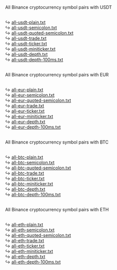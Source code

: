 All Binance cryptocurrency symbol pairs with USDT
<br><br>

&#8618; <a href="https://kurzovnilistek.eu/binance-usdt-eur-btc-eth-pairs-list/#usdtplain" target="_blank">all-usdt-plain.txt</a>
<br>
&#8618; <a target="_blank" href="https://kurzovnilistek.eu/binance-usdt-eur-btc-eth-pairs-list/#usdtsemicolon">all-usdt-semicolon.txt</a>
<br>
&#8618; <a target="_blank" href="https://kurzovnilistek.eu/binance-usdt-eur-btc-eth-pairs-list/#usdtqsemicolon">all-usdt-quoted-semicolon.txt</a>
<br>
&#8618; <a target="_blank" href="https://kurzovnilistek.eu/binance-usdt-eur-btc-eth-pairs-list/#usdttrade">all-usdt-trade.txt</a>
<br>
&#8618; <a target="_blank" href="https://kurzovnilistek.eu/binance-usdt-eur-btc-eth-pairs-list/#usdtticker">all-usdt-ticker.txt</a>
<br>
&#8618; <a target="_blank" href="https://kurzovnilistek.eu/binance-usdt-eur-btc-eth-pairs-list/#usdtminiticker">all-usdt-miniticker.txt</a>
<br>
&#8618; <a target="_blank" href="https://kurzovnilistek.eu/binance-usdt-eur-btc-eth-pairs-list/#usdtdepth">all-usdt-depth.txt</a>
<br>
&#8618; <a target="_blank" href="https://kurzovnilistek.eu/binance-usdt-eur-btc-eth-pairs-list/#usdtdepth100ms">all-usdt-depth-100ms.txt</a>
<br><br>

All Binance cryptocurrency symbol pairs with EUR
<br><br>

&#8618; <a target="_blank" href="https://kurzovnilistek.eu/binance-usdt-eur-btc-eth-pairs-list/#eurplain">all-eur-plain.txt</a>
<br>
&#8618; <a target="_blank" href="https://kurzovnilistek.eu/binance-usdt-eur-btc-eth-pairs-list/#eursemicolon">all-eur-semicolon.txt</a>
<br>
&#8618; <a target="_blank" href="https://kurzovnilistek.eu/binance-usdt-eur-btc-eth-pairs-list/#eurqsemicolon">all-eur-quoted-semicolon.txt</a>
<br>
&#8618; <a target="_blank" href="https://kurzovnilistek.eu/binance-usdt-eur-btc-eth-pairs-list/#eurtrade">all-eur-trade.txt</a>
<br>
&#8618; <a target="_blank" href="https://kurzovnilistek.eu/binance-usdt-eur-btc-eth-pairs-list/#eurticker">all-eur-ticker.txt</a>
<br>
&#8618; <a target="_blank" href="https://kurzovnilistek.eu/binance-usdt-eur-btc-eth-pairs-list/#eurminiticker">all-eur-miniticker.txt</a>
<br>
&#8618; <a target="_blank" href="https://kurzovnilistek.eu/binance-usdt-eur-btc-eth-pairs-list/#eurdepth">all-eur-depth.txt</a>
<br>
&#8618; <a target="_blank" href="https://kurzovnilistek.eu/binance-usdt-eur-btc-eth-pairs-list/#eurdepth100ms">all-eur-depth-100ms.txt</a>
<br><br>

All Binance cryptocurrency symbol pairs with BTC
<br><br>

&#8618; <a target="_blank" href="https://kurzovnilistek.eu/binance-usdt-eur-btc-eth-pairs-list/all-btc-plain.txt">all-btc-plain.txt</a>
<br>
&#8618; <a target="_blank" href="https://kurzovnilistek.eu/binance-usdt-eur-btc-eth-pairs-list/all-btc-semicolon.txt">all-btc-semicolon.txt</a>
<br>
&#8618; <a target="_blank" href="https://kurzovnilistek.eu/binance-usdt-eur-btc-eth-pairs-list/all-btc-quoted-semicolon.txt">all-btc-quoted-semicolon.txt</a>
<br>
&#8618; <a target="_blank" href="https://kurzovnilistek.eu/binance-usdt-eur-btc-eth-pairs-list/all-btc-trade.txt">all-btc-trade.txt</a>
<br>
&#8618; <a target="_blank" href="https://kurzovnilistek.eu/binance-usdt-eur-btc-eth-pairs-list/all-btc-ticker.txt">all-btc-ticker.txt</a>
<br>
&#8618; <a target="_blank" href="https://kurzovnilistek.eu/binance-usdt-eur-btc-eth-pairs-list/all-btc-miniticker.txt">all-btc-miniticker.txt</a>
<br>
&#8618; <a target="_blank" href="https://kurzovnilistek.eu/binance-usdt-eur-btc-eth-pairs-list/all-btc-depth.txt">all-btc-depth.txt</a>
<br>
&#8618; <a target="_blank" href="https://kurzovnilistek.eu/binance-usdt-eur-btc-eth-pairs-list/all-btc-depth-100ms.txt">all-btc-depth-100ms.txt</a>
<br><br>

All Binance cryptocurrency symbol pairs with ETH
<br><br>

&#8618; <a target="_blank" href="https://kurzovnilistek.eu/binance-usdt-eur-btc-eth-pairs-list/all-eth-plain.txt">all-eth-plain.txt</a>
<br>
&#8618; <a target="_blank" href="https://kurzovnilistek.eu/binance-usdt-eur-btc-eth-pairs-list/all-eth-semicolon.txt">all-eth-semicolon.txt</a>
<br>
&#8618; <a target="_blank" href="https://kurzovnilistek.eu/binance-usdt-eur-btc-eth-pairs-list/all-eth-quoted-semicolon.txt">all-eth-quoted-semicolon.txt</a>
<br>
&#8618; <a target="_blank" href="https://kurzovnilistek.eu/binance-usdt-eur-btc-eth-pairs-list/all-eth-trade.txt">all-eth-trade.txt</a>
<br>
&#8618; <a target="_blank" href="https://kurzovnilistek.eu/binance-usdt-eur-btc-eth-pairs-list/all-eth-ticker.txt">all-eth-ticker.txt</a>
<br>
&#8618; <a target="_blank" href="https://kurzovnilistek.eu/binance-usdt-eur-btc-eth-pairs-list/all-eth-miniticker.txt">all-eth-miniticker.txt</a>
<br>
&#8618; <a target="_blank" href="https://kurzovnilistek.eu/binance-usdt-eur-btc-eth-pairs-list/all-eth-depth.txt">all-eth-depth.txt</a>
<br>
&#8618; <a target="_blank" href="https://kurzovnilistek.eu/binance-usdt-eur-btc-eth-pairs-list/all-eth-depth-100ms.txt">all-eth-depth-100ms.txt</a>
<br><br>
